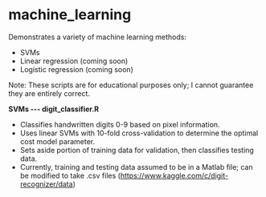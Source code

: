 # machine_learning
Demonstrates a variety of machine learning methods:
  - SVMs
  - Linear regression (coming soon)
  - Logistic regression (coming soon)

Note:  These scripts are for educational purposes only; I cannot guarantee they are entirely correct.

**SVMs ---  digit_classifier.R**

- Classifies handwritten digits 0-9 based on pixel information.
- Uses linear SVMs with 10-fold cross-validation to determine the optimal cost model parameter. 
- Sets aside portion of training data for validation, then classifies testing data.
- Currently, training and testing data assumed to be in a Matlab file; can be modified to take .csv files (https://www.kaggle.com/c/digit-recognizer/data)
